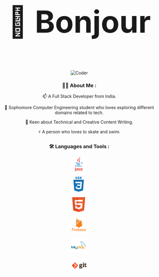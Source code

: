 
### <p align="center" style="font-size:100px;"> 👋 Bonjour </p>

<div id="Header" align="center">
  
  <img src="https://media.giphy.com/media/paTz7UZbPfTZFRYnnB/giphy.gif" width="300" alt="Coder"/>
  
</div>

### <p align="center"> :woman_technologist: About Me : </p>

<div id="Description" align="center">
  
  :mailbox: A Full Stack Developer from India. <br>
  
  :telescope: Sophomore Computer Engineering student who loves exploring different domains related to tech. <br>
  
  :seedling: Keen about Technical and Creative Content Writing. <br>
  
  :zap: A person who loves to skate and swim. <br>
  
<div>
  
### :hammer_and_wrench: Languages and Tools :

<div id="Knowledge" align="center">
  
  <img src="https://github.com/devicons/devicon/blob/master/icons/java/java-original-wordmark.svg" title="Java" alt="Java" width="50" height="50"/>&nbsp;
  
  <img src="https://github.com/devicons/devicon/blob/master/icons/css3/css3-plain-wordmark.svg"  title="CSS3" alt="CSS" width="50" height="50"/>&nbsp;
  
  <img src="https://github.com/devicons/devicon/blob/master/icons/html5/html5-original.svg" title="HTML5" alt="HTML" width="50" height="50"/>&nbsp;
  
  <img src="https://github.com/devicons/devicon/blob/master/icons/firebase/firebase-plain-wordmark.svg" title="Firebase" alt="Firebase" width="50" height="50"/>&nbsp;
  
  <img src="https://github.com/devicons/devicon/blob/master/icons/mysql/mysql-original-wordmark.svg" title="MySQL"  alt="MySQL" width="50" height="50"/>&nbsp;
  
  <img src="https://github.com/devicons/devicon/blob/master/icons/git/git-original-wordmark.svg" title="Git" alt="Git" width="50" height="50"/>
  
</div>

